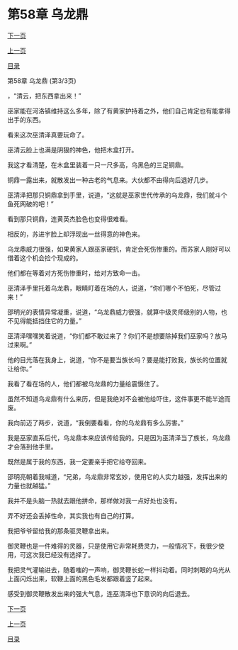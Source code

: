 <h1>第58章   乌龙鼎</h1>
            <div><p><a href="./0174_%E7%AC%AC59%E7%AB%A0_%E8%90%BD%E6%B0%B4%E7%8B%97.md">下一页</a></p><p><a href="./0172_%E7%AC%AC58%E7%AB%A0_%E4%B9%8C%E9%BE%99%E9%BC%8E.md">上一页</a></p><p><a href="../">目录</a></p></div>
            <div><p>第58章   乌龙鼎 (第3/3页)</p><p>，“清云，把东西拿出来！”</p><p>巫家能在河洛镇维持这么多年，除了有黄家护持着之外，他们自己肯定也有能拿得出手的东西。</p><p>看来这次巫清泽真要玩命了。</p><p>巫清云脸上也满是阴狠的神色，他把木盒打开。</p><p>我这才看清楚，在木盒里装着一只一尺多高，乌黑色的三足铜鼎。</p><p>铜鼎一露出来，就散发出一种古老的气息来。大伙都不由得向后退好几步。</p><p>巫清泽把那只铜鼎拿到手里，说道，“这就是巫家世代传承的乌龙鼎，我们就斗个鱼死网破的吧！”</p><p>看到那只铜鼎，连黄英杰脸色也变得很难看。</p><p>相反的，苏进宇脸上却浮现出一丝得意的神色来。</p><p>乌龙鼎威力很强，如果黄家人跟巫家硬抗，肯定会死伤惨重的。而苏家人刚好可以借着这个机会捡个现成的。</p><p>他们都在等着对方死伤惨重时，给对方致命一击。</p><p>巫清泽手里托着乌龙鼎，眼睛盯着在场的人，说道，“你们哪个不怕死，尽管过来！”</p><p>邵明光的表情异常凝重，说道，“乌龙鼎威力很强，就算中级灵师级别的人物，也不见得能抵挡住它的力量。”</p><p>巫清泽嘿嘿笑着说道，“你们都不敢过来了？你们不是想要除掉我们巫家吗？放马过来啊。”</p><p>他的目光落在我身上，说道，“你不是要当族长吗？要是能打败我，族长的位置就让给你。”</p><p>我看了看在场的人，他们都被乌龙鼎的力量给震慑住了。</p><p>虽然不知道乌龙鼎有什么来历，但是我绝对不会被他给吓住，这件事更不能半途而废。</p><p>我向前迈了两步，说道，“我倒要看看，你的乌龙鼎有多么厉害。”</p><p>我是巫家直系后代，乌龙鼎本来应该传给我的。只是因为巫清泽当了族长，乌龙鼎才会落到他手里。</p><p>既然是属于我的东西，我一定要亲手把它给夺回来。</p><p>邵明亮朝着我喊道，“兄弟，乌龙鼎非常玄妙，使用它的人实力越强，发挥出来的力量也就越猛。”</p><p>我并不是头脑一热就去跟他拼命，那样做对我一点好处也没有。</p><p>弄不好还会丢掉性命，其实我也有自己的打算。</p><p>我把爷爷留给我的那条驱灵鞭拿出来。</p><p>御灵鞭也是一件难得的灵器，只是使用它非常耗费灵力，一般情况下，我很少使用，可这次我已经没有选择了。</p><p>我把灵气灌输进去，随着嗤的一声响，御灵鞭长蛇一样抖动着。同时刺眼的乌光从上面闪烁出来，软鞭上面的黑色毛发都跟着竖了起来。</p><p>感受到御灵鞭散发出来的强大气息，连巫清泽也下意识的向后退去。</p></div>
            <div><p><a href="./0174_%E7%AC%AC59%E7%AB%A0_%E8%90%BD%E6%B0%B4%E7%8B%97.md">下一页</a></p><p><a href="./0172_%E7%AC%AC58%E7%AB%A0_%E4%B9%8C%E9%BE%99%E9%BC%8E.md">上一页</a></p><p><a href="../">目录</a></p></div>